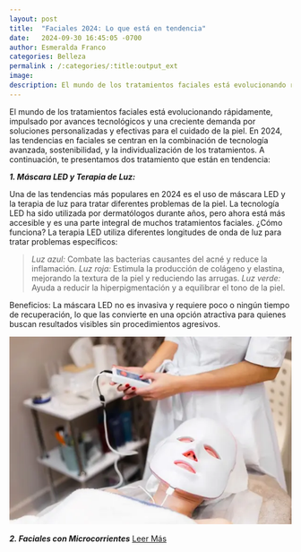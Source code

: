 ```yaml
---
layout: post
title:  "Faciales 2024: Lo que está en tendencia"
date:   2024-09-30 16:45:05 -0700
author: Esmeralda Franco
categories: Belleza
permalink : /:categories/:title:output_ext
image: 
description: El mundo de los tratamientos faciales está evolucionando rápidamente, impulsado por avances tecnológicos y una creciente demanda por soluciones personalizadas y efectivas para el cuidado de la piel.
---
```


El mundo de los tratamientos faciales está evolucionando rápidamente, impulsado por avances tecnológicos y una creciente demanda por soluciones personalizadas y efectivas para el cuidado de la piel. En 2024, las tendencias en faciales se centran en la combinación de tecnología avanzada, sostenibilidad, y la individualización de los tratamientos. A continuación, te presentamos dos tratamiento que están en tendencia:

***1. Máscara LED y Terapia de Luz:***

Una de las tendencias más populares en 2024 es el uso de máscara LED y la terapia de luz para tratar diferentes problemas de la piel. La tecnología LED ha sido utilizada por dermatólogos durante años, pero ahora está más accesible y es una parte integral de muchos tratamientos faciales.
¿Cómo funciona? La terapia LED utiliza diferentes longitudes de onda de luz para tratar problemas específicos:

>*Luz azul:* Combate las bacterias causantes del acné y reduce la inflamación.
>*Luz roja:* Estimula la producción de colágeno y elastina, mejorando la textura de la piel y reduciendo las arrugas.
>*Luz verde:* Ayuda a reducir la hiperpigmentación y a equilibrar el tono de la piel.

Beneficios: La máscara LED no es invasiva y requiere poco o ningún tiempo de recuperación, lo que las convierte en una opción atractiva para quienes buscan resultados visibles sin procedimientos agresivos.

<img src="/img/blog/Mascara-LED-y-Terapia-de-Luz.jpg.webp" class="img-fluid" alt="Máscara LED y Terapia de Luz">

***2. Faciales con Microcorrientes***
[Leer Más](/faciales-con-microcorrientes.md)
    

